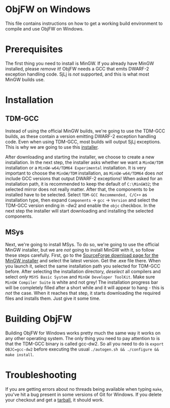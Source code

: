 ObjFW on Windows
================

This file contains instructions on how to get a working build environment to
compile and use ObjFW on Windows.


Prerequisites
=============

The first thing you need to install is MinGW. If you already have MinGW
installed, please *remove* it! ObjFW needs a GCC that emits DWARF-2 exception
handling code. SjLj is *not* supported, and this is what most MinGW builds use.


Installation
============

TDM-GCC
-------

Instead of using the official MinGW builds, we're going to use the TDM-GCC
builds, as these contain a version emitting DWARF-2 exception handling code.
Even when using TDM-GCC, most builds will output SjLj exceptions. This is why
we are going to use this
[installer](http://sourceforge.net/projects/tdm-gcc/files/TDM-GCC%20Installer/tdm-gcc-webdl.exe/download).

After downloading and starting the installer, we choose to create a new
installation. In the next step, the installer asks whether we want a
`MinGW/TDM` installation or a `MinGW-w64/TDM64 Experimental` installation. It
is very important to choose the `MinGW/TDM` installation, as `MinGW-w64/TDM64`
does *not* include GCC versions that output DWARF-2 exceptions! When asked for
an installation path, it is recommended to keep the default of `C:\MinGW32`;
the selected mirror does not really matter. After that, the components to be
installed have to be selected. Select `TDM-GCC Recommended, C/C++` as
installation type, then expand `Components` → `gcc` → `Version` and select the
TDM-GCC version ending in -dw2 and enable the `objc` checkbox. In the next step
the installer will start downloading and installing the selected components.


MSys
----

Next, we're going to install MSys. To do so, we're going to use the official
MinGW installer, but we are *not* going to install MinGW with it, so follow
these steps carefully. First, go to the [SourceForge download page for the
MinGW installer](http://sourceforge.net/projects/mingw/files/Installer/mingw-get-inst/)
and select the latest version. Get the .exe file there.  When you launch it,
select the same installation path you selected for TDM-GCC before. After
selecting the installation directory, *deselect* all compilers and select
*only* `MSYS Basic System` and `MinGW Developer ToolKit`. Make sure `MinGW
Compiler Suite` is white and not grey! The installation progress bar will be
completely filled after a short while and it will appear to hang - this is
*not* the case.  When it reaches that step, it starts downloading the required
files and installs them. Just give it some time.


Building ObjFW
==============

Building ObjFW for Windows works pretty much the same way it works on any other
operating system. The only thing you need to pay attention to is that the
TDM-GCC binary is called gcc-dw2. So all you need to do is `export OBJC=gcc-dw2`
before executing the usual `./autogen.sh && ./configure && make install`.


Troubleshooting
===============

If you are getting errors about no threads being available when typing `make`,
you've hit a bug present in some versions of Git for Windows. If you delete
your checkout and get a
[tarball](https://webkeks.org/git/?p=objfw.git;a=snapshot;h=HEAD;sf=tgz), it
should work.
